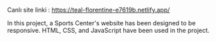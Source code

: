 Canlı site linki : https://teal-florentine-e7619b.netlify.app/

In this project, a Sports Center's website has been designed to be responsive. HTML, CSS, and JavaScript have been used in the project.
